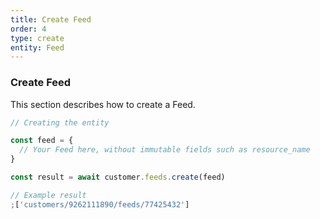 ```yaml
---
title: Create Feed
order: 4
type: create
entity: Feed
---
```


### Create Feed

This section describes how to create a Feed.

```javascript
// Creating the entity

const feed = {
  // Your Feed here, without immutable fields such as resource_name
}

const result = await customer.feeds.create(feed)
```

```javascript
// Example result
;['customers/9262111890/feeds/77425432']
```
